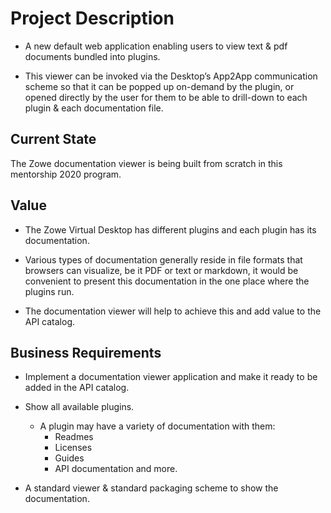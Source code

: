 # Project Description

- A new default web application enabling users to view text & pdf documents bundled into plugins. 

- This viewer can be invoked via the Desktop’s App2App communication scheme so that it can be popped up on-demand by the plugin, or opened directly by the user for them to be able to drill-down to each plugin & each documentation file.

## Current State

The Zowe documentation viewer is being built from scratch in this mentorship 2020 program.

## Value

- The Zowe Virtual Desktop has different plugins and each plugin has its documentation.

- Various types of documentation generally reside in file formats that browsers can visualize, be it PDF or text or markdown, it would be convenient to present this documentation in the one place where the plugins run. 

- The documentation viewer will help to achieve this and add value to the API catalog.

## Business Requirements

- Implement a documentation viewer application and make it ready to be added in the API catalog. 

- Show all available plugins.
    - A plugin may have a variety of documentation with them: 
        - Readmes
        - Licenses
        - Guides
        - API documentation and more. 

- A standard viewer & standard packaging scheme to show the documentation.
